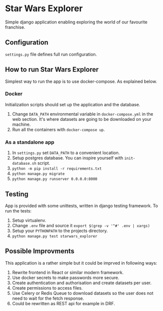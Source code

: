 # Star Wars Explorer

Simple django application enabling exploring the world of our favourite franchise.

## Configuration

`settings.py` file defines full run configuration.

## How to run Star Wars Explorer

Simplest way to run the app is to use docker-compose. As explained below.

### Docker

Initialization scripts should set up the application and the database.

1. Change `DATA_PATH` environmental variable in `docker-compose.yml` in the web section. It's where datasets are going to be downloaded on your machine.
2. Run all the containers with `docker-compose up`.

### As a standalone app

1. In `settings.py` set `DATA_PATH` to a convenient location.
2. Setup postgres database. You can inspire yourself with `init-database.sh` script.
3. `python -m pip install -r requirements.txt`
4. `python manage.py migrate`
5. `python manage.py runserver 0.0.0.0:8000`

## Testing

App is provided with some unittests, written in django testing framework. To run the tests:

1. Setup virtualenv.
2. Change `.env` file and source it `export $(grep -v '^#' .env | xargs)`
3. Setup your `PYTHONPATH` to the projects directory.
4. `python manage.py test starwars_explorer`

## Possible Improvments

This application is a rather simple but it could be imprved in following ways:

1. Rewrite frontend in React or similar modern framework.
2. Use docker secrets to make passwords more secure.
3. Create authentication and authorisation and create datasets per user.
4. Create permissions to access files.
5. Use Celery or Redis Queue to download datasets so the user does not need to wait for the fetch response.
6. Could be rewritten as REST api for example in DRF.